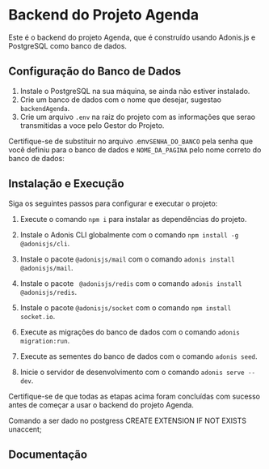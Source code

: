 # Backend do Projeto Agenda

Este é o backend do projeto Agenda, que é construído usando Adonis.js e PostgreSQL como banco de dados.

## Configuração do Banco de Dados

1. Instale o PostgreSQL na sua máquina, se ainda não estiver instalado.
2. Crie um banco de dados com o nome que desejar, sugestao `backendAgenda`.
3. Crie um arquivo `.env` na raiz do projeto com as  informações que serao transmitidas a voce pelo Gestor do Projeto. 

Certifique-se de substituir no arquivo .env`SENHA_DO_BANCO` pela senha que você definiu para o banco de dados e `NOME_DA_PAGINA` pelo nome correto do banco de dados:


## Instalação e Execução

Siga os seguintes passos para configurar e executar o projeto:

1. Execute o comando `npm i` para instalar as dependências do projeto.
2. Instale o Adonis CLI globalmente com o comando `npm install -g @adonisjs/cli`.
3. Instale o pacote `@adonisjs/mail` com o comando `adonis install @adonisjs/mail`.

3. Instale o pacote ` @adonisjs/redis` com o comando `adonis install @adonisjs/redis`.
3. Instale o pacote `@adonisjs/socket` com o comando `npm install socket.io`.
4. Execute as migrações do banco de dados com o comando `adonis migration:run`.
5. Execute as sementes do banco de dados com o comando `adonis seed`.
6. Inicie o servidor de desenvolvimento com o comando `adonis serve --dev`.

Certifique-se de que todas as etapas acima foram concluídas com sucesso antes de começar a usar o backend do projeto Agenda.

Comando a ser dado no postgress
CREATE EXTENSION IF NOT EXISTS unaccent;


## Documentação



